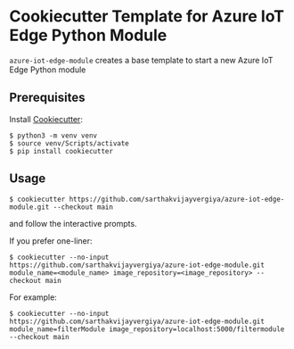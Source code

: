 # Cookiecutter Template for Azure IoT Edge Python Module

`azure-iot-edge-module` creates a base template to start a new Azure IoT Edge Python module

## Prerequisites
Install [Cookiecutter](https://github.com/audreyr/cookiecutter):
```
$ python3 -m venv venv
$ source venv/Scripts/activate
$ pip install cookiecutter
```

## Usage
```
$ cookiecutter https://github.com/sarthakvijayvergiya/azure-iot-edge-module.git --checkout main
```
and follow the interactive prompts.

If you prefer one-liner:
```
$ cookiecutter --no-input https://github.com/sarthakvijayvergiya/azure-iot-edge-module.git module_name=<module_name> image_repository=<image_repository> --checkout main
```

For example:
```
$ cookiecutter --no-input https://github.com/sarthakvijayvergiya/azure-iot-edge-module.git module_name=filterModule image_repository=localhost:5000/filtermodule --checkout main
```